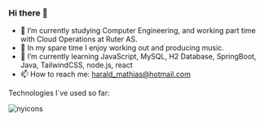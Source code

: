 ### Hi there 👋


- 🔭 I’m currently studying Computer Engineering, and working part time with Cloud Operations at Ruter AS.
- 🎹 In my spare time I enjoy working out and producing music. 
- 🌱 I’m currently learning JavaScript, MySQL, H2 Database, SpringBoot, Java, TailwindCSS, node.js, react
- 📫 How to reach me: harald_mathias@hotmail.com

Technologies I´ve used so far:

![nyicons](https://user-images.githubusercontent.com/112553226/233602185-344daabe-6b49-4e53-8546-e2a01e860818.svg)




